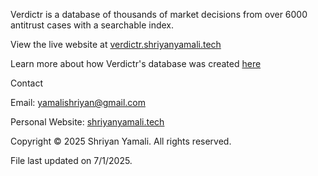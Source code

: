 Verdictr is a database of thousands of market decisions from over 6000 antitrust cases with a searchable index.

View the live website at [verdictr.shriyanyamali.tech](https://verdictr.shriyanyamali.tech/)

Learn more about how Verdictr's database was created [here](https://github.com/shriyanyamali/market-def-scraper)

Contact

Email: [yamalishriyan@gmail.com](mailto:yamalishriyan@gmail.com)

Personal Website: [shriyanyamali.tech](https://shriyanyamali.tech/)

Copyright © 2025 Shriyan Yamali. All rights reserved.

File last updated on 7/1/2025.